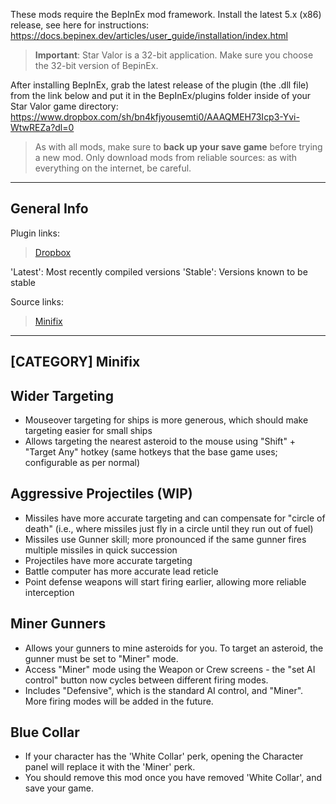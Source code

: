 These mods require the BepInEx mod framework.
Install the latest 5.x (x86) release, see here for instructions: https://docs.bepinex.dev/articles/user_guide/installation/index.html

> **Important**: Star Valor is a 32-bit application. Make sure you choose the 32-bit version of BepinEx.

After installing BepInEx, grab the latest release of the plugin (the .dll file) from the link below and put it in the BepInEx/plugins folder inside of your Star Valor game directory: https://www.dropbox.com/sh/bn4kfjyousemti0/AAAQMEH73Icp3-Yvi-WtwREZa?dl=0

> As with all mods, make sure to **back up your save game** before trying a new mod. Only download mods from reliable sources: as with everything on the internet, be careful.

---

General Info
---
Plugin links:
> [Dropbox](https://www.dropbox.com/sh/bn4kfjyousemti0/AAAQMEH73Icp3-Yvi-WtwREZa?dl=0)

'Latest': Most recently compiled versions
'Stable': Versions known to be stable

Source links:
> [Minifix](https://github.com/Technological-Singularity/Star-Valor---Minifix)

---
[CATEGORY] Minifix
---

Wider Targeting
---
* Mouseover targeting for ships is more generous, which should make targeting easier for small ships
* Allows targeting the nearest asteroid to the mouse using "Shift" + "Target Any" hotkey (same hotkeys that the base game uses; configurable as per normal)

Aggressive Projectiles (WIP)
---
* Missiles have more accurate targeting and can compensate for "circle of death" (i.e., where missiles just fly in a circle until they run out of fuel)
* Missiles use Gunner skill; more pronounced if the same gunner fires multiple missiles in quick succession
* Projectiles have more accurate targeting
* Battle computer has more accurate lead reticle
* Point defense weapons will start firing earlier, allowing more reliable interception

Miner Gunners
---
* Allows your gunners to mine asteroids for you. To target an asteroid, the gunner must be set to "Miner" mode. 
* Access "Miner" mode using the Weapon or Crew screens - the "set AI control" button now cycles between different firing modes.
* Includes "Defensive", which is the standard AI control, and "Miner". More firing modes will be added in the future.

Blue Collar
---
* If your character has the 'White Collar' perk, opening the Character panel will replace it with the 'Miner' perk.
* You should remove this mod once you have removed 'White Collar', and save your game.